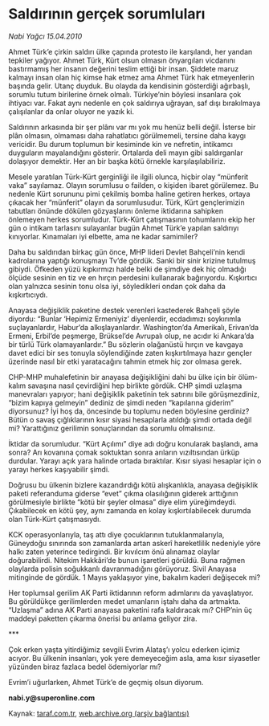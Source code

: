 # Saldırının gerçek sorumluları

*Nabi Yağcı 15.04.2010*

<div class="yazi"><p>Ahmet Türk’e çirkin saldırı ülke çapında protesto ile karşılandı, her yandan tepkiler yağıyor. Ahmet Türk, Kürt olsun olmasın önyargıları vicdanını bastırmamış her insanın değerini teslim ettiği bir insan. Şiddete maruz kalmayı insan olan hiç kimse hak etmez ama Ahmet Türk hak etmeyenlerin başında gelir. Utanç duyduk. Bu olayda da kendisinin gösterdiği ağırbaşlı, sorumlu tutum birilerine örnek olmalı. Türkiye’nin böylesi insanlara çok ihtiyacı var. Fakat aynı nedenle en çok saldırıya uğrayan, saf dışı bırakılmaya çalışılanlar da onlar oluyor ne yazık ki. </p>
<p>Saldırının arkasında bir şer plânı var mı yok mu henüz belli değil. İsterse bir plân olmasın, olmaması daha rahatlatıcı görülmemeli, tersine daha kaygı vericidir. Bu durum toplumun bir kesiminde kin ve nefretin, intikamcı duyguların mayalandığını gösterir. Ortalarda deli mayın gibi saldırganlar dolaşıyor demektir. Her an bir başka kötü örnekle karşılaşılabiliriz.</p>
<p>Mesele yaratılan Türk-Kürt gerginliği ile ilgili olunca, hiçbir olay “münferit vaka” sayılamaz. Olayın sorumlusu o failden, o kişiden ibaret görülemez. Bu nedenle Kürt sorununu pimi çekilmiş bomba haline getiren herkes, ortaya çıkacak her “münferit” olayın da sorumlusudur. Türk, Kürt gençlerimizin tabutları önünde dökülen gözyaşlarını önleme iktidarına sahipken önlemeyen herkes sorumludur. Türk-Kürt çatışmasının tohumlarını ekip her gün o intikam tarlasını sulayanlar bugün Ahmet Türk’e yapılan saldırıyı kınıyorlar. Kınamaları iyi elbette, ama ne kadar samimiler? </p>
<p>Daha bu saldırıdan birkaç gün önce, MHP lideri Devlet Bahçeli’nin kendi kadrolarına yaptığı konuşmayı Tv’de gördük. Sanki bir sinir krizine tutulmuş gibiydi. Öfkeden yüzü kıpkırmızı halde belki de şimdiye dek hiç olmadığı ölçüde sesinin en tiz ve en hırçın perdesini kullanarak bağırıyordu. Kışkırtıcı olan yalnızca sesinin tonu olsa iyi, söyledikleri ondan çok daha da kışkırtıcıydı.</p>
<p>Anayasa değişiklik paketine destek verenleri kastederek Bahçeli şöyle diyordu: “Bunlar ‘Hepimiz Ermeniyiz’ diyenlerdir, ecdadımızı soykırımla suçlayanlardır, Habur’da alkışlayanlardır. Washington’da Amerikalı, Erivan’da Ermeni, Erbil’de peşmerge, Brüksel’de Avrupalı olup, ne acıdır ki Ankara’da bir türlü Türk olamayanlardır.” Bu sözlerin olağanüstü hırçın ve kavgaya davet edici bir ses tonuyla söylendiğinde zaten kışkırtılmaya hazır gençler üzerinde nasıl bir etki yaratacağını tahmin etmek hiç zor olmasa gerek.</p>
<p>CHP-MHP muhalefetinin bir anayasa değişikliğini dahi bu ülke için bir ölüm-kalım savaşına nasıl çevirdiğini hep birlikte gördük. CHP şimdi uzlaşma manevraları yapıyor; hani değişiklik paketinin tek satırını bile görüşmezdiniz, “bizim kapıya gelmeyin” dediniz de şimdi neden “kapılarına giderim” diyorsunuz? İyi hoş da, öncesinde bu toplumu neden böylesine gerdiniz? Bütün o savaş çığlıklarının kısır siyasi hesaplarla atıldığı şimdi ortada değil mi? Yarattığınız gerilimin sonuçlarından da sorumlu olmalısınız. </p>
<p>İktidar da sorumludur. “Kürt Açılımı” diye adı doğru konularak başlandı, ama sonra? Arı kovanına çomak soktuktan sonra arıların vızıltısından ürküp durdular. Yarayı açık yara halinde ortada bıraktılar. Kısır siyasi hesaplar için o yarayı herkes kaşıyabilir şimdi. </p>
<p>Doğrusu bu ülkenin bizlere kazandırdığı kötü alışkanlıkla, anayasa değişiklik paketi referanduma giderse “evet” çıkma olasılığının giderek arttığının görülmesiyle birlikte “kötü bir şeyler olmasa” diye elim yüreğimdeydi. Çıkabilecek en kötü şey, aynı zamanda en kolay kışkırtılabilecek durumda olan Türk-Kürt çatışmasıydı. </p>
<p>KCK operasyonlarıyla, taş attı diye çocuklarının tutuklanmalarıyla, Güneydoğu sınırında son zamanlarda artan askerî hareketlilik nedeniyle yöre halkı zaten yeterince tedirgindi. Bir kıvılcım önü alınamaz olaylar doğurabilirdi. Nitekim Hakkâri’de bunun işaretleri görüldü. Buna rağmen olaylarda polisin soğukkanlı davranmadığını görüyoruz. Sivil Anayasa mitinginde de gördük. 1 Mayıs yaklaşıyor yine, bakalım kaderi değişecek mi?</p>
<p>Her toplumsal gerilim AK Parti iktidarının reform adımlarını da yavaşlatıyor. Bu görüldükçe gerilimlerden medet umanların iştahı daha da artmakta. “Uzlaşma” adına AK Parti anayasa paketini rafa kaldıracak mı? CHP’nin üç maddeyi paketten çıkarma önerisi bu anlama geliyor zira. </p>
<p>***</p>
<p>Çok erken yaşta yitirdiğimiz sevgili Evrim Alataş’ı yolcu ederken içimiz acıyor. Bu ülkenin insanları, yok yere demeyeceğim asla, ama kısır siyasetler yüzünden biraz fazlaca bedel ödemiyorlar mı?</p>
<p>Evrim’i uğurlarken, Ahmet Türk’e de geçmiş olsun diyorum. </p>
<p><b>nabi.y@superonline.com</b></p></div>

Kaynak: [taraf.com.tr](http://www.taraf.com.tr:80/makale/10891.htm), [web.archive.org (arşiv bağlantısı)](http://web.archive.org/web/20100418195034/http://www.taraf.com.tr:80/makale/10891.htm)
